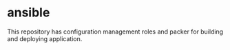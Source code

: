 # ansible
This repository has configuration management roles and packer for building and deploying application.


